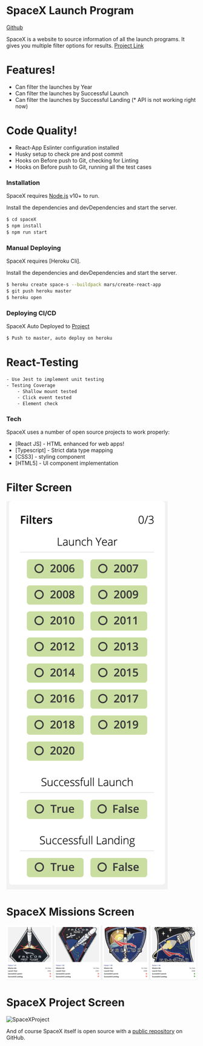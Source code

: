 # SpaceX Launch Program

[Github](https://github.com/chander-prakash/spacex)

SpaceX is a website to source information of all the launch programs. It gives you multiple filter options for results. 
[Project Link](https://space-s.herokuapp.com/)



# Features!

  - Can filter the launches by Year
  - Can filter the launches by Successful Launch
  - Can filter the launches by Successful Landing (* API is not working right now)


# Code Quality!

  - React-App Eslinter configuration installed
  - Husky setup to check pre and post commit
  - Hooks on Before push to Git, checking for Linting
  - Hooks on Before push to Git, running all the test cases

### Installation

SpaceX requires [Node.js](https://nodejs.org/) v10+ to run.

Install the dependencies and devDependencies and start the server.

```sh
$ cd spaceX
$ npm install
$ npm run start
```


### Manual Deploying

SpaceX requires [Heroku Cli].

Install the dependencies and devDependencies and start the server.

```sh
$ heroku create space-s --buildpack mars/create-react-app 
$ git push heroku master
$ heroku open
```

### Deploying CI/CD
SpaceX Auto Deployed to [Project](https://space-s.herokuapp.com/)

```sh
$ Push to master, auto deploy on heroku
```


# React-Testing 
    - Use Jest to implement unit testing
    - Testing Coverage
        - Shallow mount tested
        - Click event tested
        - Element check


### Tech

SpaceX uses a number of open source projects to work properly:
* [React JS] - HTML enhanced for web apps!
* [Typescript] - Strict data type mapping
* [CSS3] - styling component
* [HTML5] - UI component implementation



# Filter Screen
![FilterScreen](/public/images/screenshot/filter.png)


# SpaceX Missions Screen
![SpaceXMissions](/public/images/screenshot/spacex.png)


# SpaceX Project Screen
![SpaceXProject](/public/images/screenshot/project.png)


And of course SpaceX itself is open source with a [public repository](https://github.com/chander-prakash/spacex)
 on GitHub.
